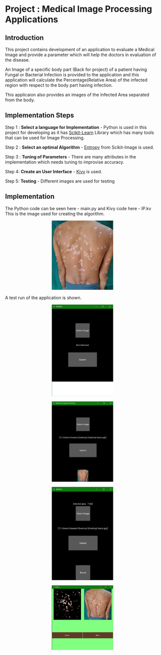 # <!-- BLOG-POST-LIST:START  -->Project : Medical Image Processing Applications<!-- BLOG-POST-LIST:END  --> 

## **Introduction** 

This project contains development of an application to evaluate a Medical Image and provide a parameter which will help the doctors in evaluation of the disease.

An Image of a specific body part (Back for project) of a patient having Fungal or Bacterial Infection is provided to the application and this application will calculate the Percentage(Relative Area) of the infected region with respect to the body part having infection.

This applicaion also provides an images of the Infected Area separated from the body.

## **Implementation Steps** 

Step 1 : **Select a language for Implementation** - Python is used in this project for developing as it has [Scikit-Learn](https://scikit-learn.org/stable/) Library which has many tools that can be used for Image Processing.

Step 2 : **Select an optimal Algorithm** - [Entropy](https://scikit-image.org/docs/dev/auto_examples/filters/plot_entropy.html) from Scikit-Image is used.

Step 3 : **Tuning of Parameters** - There are many attributes in the implementation which needs tuning to improvise accuracy.

Step 4: **Create an User Interface** - [Kivy](https://kivy.org/#home) is used. 

Step 5: **Testing** -  Different images are used for testing 

## **Implementation** 
The Python code can be seen here - main.py and Kivy code here - IP.kv 
This is the image used for creating the algorithm.

<p align="center">
  <img src="https://github.com/B19EE075/Design-Project/blob/6ab09269da55fa3669f0759cc4a2b52e91a866e2/Assets/back.jpg" width="200" title="hover text">
  
</p>

A test run of the application is shown.

<p align="center">
  <img src="https://github.com/B19EE075/Design-Project/blob/f3b0809153f92181a6eb2571e8188bcded7076ba/Assets/1.png" width="200" title="hover text">

<p align="center">
  <img src="https://github.com/B19EE075/Design-Project/blob/86e7332b571733679d8e8bf4d0a7c6d4f5617e27/Assets/3.png" width="200" title="hover text">

<p align="center">
  <img src="https://github.com/B19EE075/Design-Project/blob/86e7332b571733679d8e8bf4d0a7c6d4f5617e27/Assets/4.png" width="200" title="hover text">

<p align="center">
  <img src="https://github.com/B19EE075/Design-Project/blob/86e7332b571733679d8e8bf4d0a7c6d4f5617e27/Assets/5.png" width="200" title="hover text">
  
  
  
  
  
  
  
  
  

